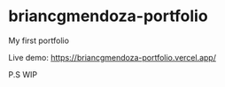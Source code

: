 # briancgmendoza-portfolio
My first portfolio

Live demo: https://briancgmendoza-portfolio.vercel.app/

P.S WIP
